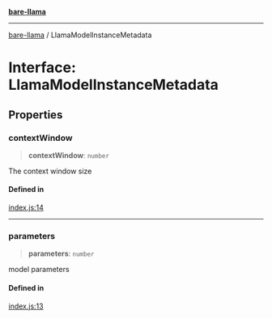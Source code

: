 [**bare-llama**](../README.md)

---

[bare-llama](../README.md) / LlamaModelInstanceMetadata

# Interface: LlamaModelInstanceMetadata

## Properties

### contextWindow

> **contextWindow**: `number`

The context window size

#### Defined in

[index.js:14](https://github.com/brandtcormorant/bare-llama/blob/9d915366231fdfe4c124d45c77627e653cecaf2d/index.js#L14)

---

### parameters

> **parameters**: `number`

model parameters

#### Defined in

[index.js:13](https://github.com/brandtcormorant/bare-llama/blob/9d915366231fdfe4c124d45c77627e653cecaf2d/index.js#L13)
